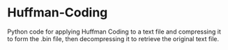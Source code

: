 # Huffman-Coding
Python code for applying Huffman Coding to a text file and compressing it to form the .bin file, then decompressing it to retrieve the original text file.
